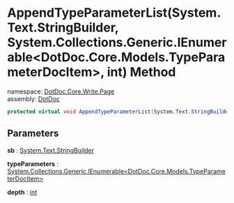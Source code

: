 ﻿# AppendTypeParameterList\(System\.Text\.StringBuilder, System\.Collections\.Generic\.IEnumerable\<DotDoc\.Core\.Models\.TypeParameterDocItem\>, int\) Method

namespace: [DotDoc\.Core\.Write\.Page](../../DotDoc.Core.Write.Page.md)<br />
assembly: [DotDoc](../../../DotDoc.md)



```csharp
protected virtual void AppendTypeParameterList(System.Text.StringBuilder sb ,System.Collections.Generic.IEnumerable<DotDoc.Core.Models.TypeParameterDocItem> typeParameters ,int depth = 2);
```

## Parameters

__sb__ : [System\.Text\.StringBuilder](https://docs.microsoft.com/ja-jp/dotnet/api/System.Text.StringBuilder)



__typeParameters__ : [System\.Collections\.Generic\.IEnumerable\<DotDoc\.Core\.Models\.TypeParameterDocItem\>](https://docs.microsoft.com/ja-jp/dotnet/api/System.Collections.Generic.IEnumerable-1)



__depth__ : [int](https://docs.microsoft.com/ja-jp/dotnet/api/System.Int32)



